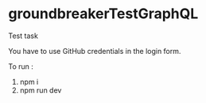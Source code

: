 # groundbreakerTestGraphQL

Test task

You have to use GitHub credentials in the login form.

To run :

1. npm i
2. npm run dev
